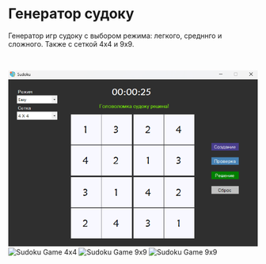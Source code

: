# Генератор судоку
Генератор игр судоку с выбором режима: легкого, средннго и сложного. Также с сеткой 4х4 и 9х9.

<br />

![Sudoku Game 4x4](https://github.com/Tanya-pie/Sudoky/blob/main/Sudoku-CSharp-main/src/images/image.png)
![Sudoku Game 4x4]()
![Sudoku Game 9x9]()
![Sudoku Game 9x9]()
<br />
